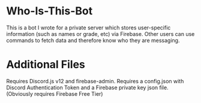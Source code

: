 # Who-Is-This-Bot
This is a bot I wrote for a private server which stores user-specific information (such as names or grade, etc) via Firebase.
Other users can use commands to fetch data and therefore know who they are messaging.

# Additional Files
Requires Discord.js v12 and firebase-admin.
Requires a config.json with Discord Authentication Token and a Firebase private key json file.
(Obviously requires Firebase Free Tier)
